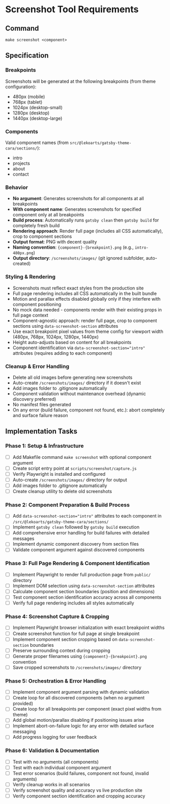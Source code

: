 # Screenshot Tool Requirements

## Command

`make screenshot <component>`

## Specification

### Breakpoints

Screenshots will be generated at the following breakpoints (from theme configuration):

- 480px (mobile)
- 768px (tablet)
- 1024px (desktop-small)
- 1280px (desktop)
- 1440px (desktop-large)

### Components

Valid component names (from `src/@lekoarts/gatsby-theme-cara/sections/`):

- intro
- projects
- about
- contact

### Behavior

- **No argument**: Generates screenshots for all components at all breakpoints
- **With component name**: Generates screenshots for specified component only at all breakpoints
- **Build process**: Automatically runs `gatsby clean` then `gatsby build` for completely fresh build
- **Rendering approach**: Render full page (includes all CSS automatically), crop to component sections
- **Output format**: PNG with decent quality
- **Naming convention**: `{component}-{breakpoint}.png` (e.g., `intro-480px.png`)
- **Output directory**: `/screenshots/images/` (git ignored subfolder, auto-created)

### Styling & Rendering

- Screenshots must reflect exact styles from the production site
- Full page rendering includes all CSS automatically in the built bundle
- Motion and parallax effects disabled globally only if they interfere with component positioning
- No mock data needed - components render with their existing props in full page context
- Component-agnostic approach: render full page, crop to component sections using `data-screenshot-section` attributes
- Use exact breakpoint pixel values from theme config for viewport width (480px, 768px, 1024px, 1280px, 1440px)
- Height auto-adjusts based on content for all breakpoints
- Component identification via `data-screenshot-section="intro"` attributes (requires adding to each component)

### Cleanup & Error Handling

- Delete all old images before generating new screenshots
- Auto-create `/screenshots/images/` directory if it doesn't exist
- Add images folder to .gitignore automatically
- Component validation without maintenance overhead (dynamic discovery preferred)
- No manifest files generated
- On any error (build failure, component not found, etc.): abort completely and surface failure reason

## Implementation Tasks

### Phase 1: Setup & Infrastructure

- [ ] Add Makefile command `make screenshot` with optional component argument
- [ ] Create script entry point at `scripts/screenshot/capture.js`
- [ ] Verify Playwright is installed and configured
- [ ] Auto-create `/screenshots/images/` directory for output
- [ ] Add images folder to .gitignore automatically
- [ ] Create cleanup utility to delete old screenshots

### Phase 2: Component Preparation & Build Process

- [ ] Add `data-screenshot-section="intro"` attributes to each component in `/src/@lekoarts/gatsby-theme-cara/sections/`
- [ ] Implement `gatsby clean` followed by `gatsby build` execution
- [ ] Add comprehensive error handling for build failures with detailed messages
- [ ] Implement dynamic component discovery from section files
- [ ] Validate component argument against discovered components

### Phase 3: Full Page Rendering & Component Identification

- [ ] Implement Playwright to render full production page from `public/` directory
- [ ] Implement DOM selection using `data-screenshot-section` attributes
- [ ] Calculate component section boundaries (position and dimensions)
- [ ] Test component section identification accuracy across all components
- [ ] Verify full page rendering includes all styles automatically

### Phase 4: Screenshot Capture & Cropping

- [ ] Implement Playwright browser initialization with exact breakpoint widths
- [ ] Create screenshot function for full page at single breakpoint
- [ ] Implement component section cropping based on `data-screenshot-section` boundaries
- [ ] Preserve surrounding context during cropping
- [ ] Generate proper filenames using `{component}-{breakpoint}.png` convention
- [ ] Save cropped screenshots to `/screenshots/images/` directory

### Phase 5: Orchestration & Error Handling

- [ ] Implement component argument parsing with dynamic validation
- [ ] Create loop for all discovered components (when no argument provided)
- [ ] Create loop for all breakpoints per component (exact pixel widths from theme)
- [ ] Add global motion/parallax disabling if positioning issues arise
- [ ] Implement abort-on-failure logic for any error with detailed surface messaging
- [ ] Add progress logging for user feedback

### Phase 6: Validation & Documentation

- [ ] Test with no arguments (all components)
- [ ] Test with each individual component argument
- [ ] Test error scenarios (build failures, component not found, invalid arguments)
- [ ] Verify cleanup works in all scenarios
- [ ] Verify screenshot quality and accuracy vs live production site
- [ ] Verify component section identification and cropping accuracy
